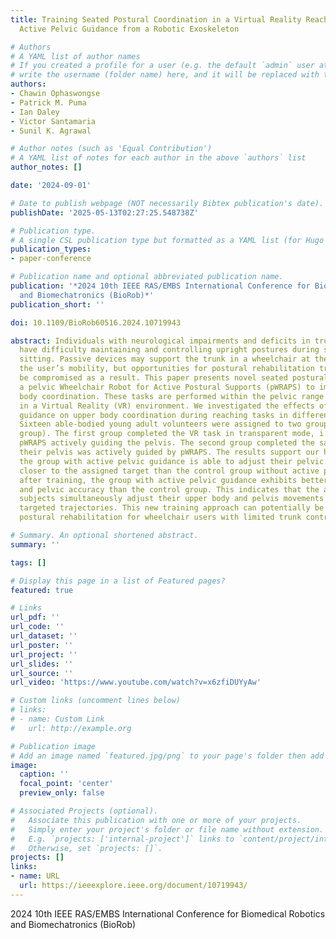 ```yaml
---
title: Training Seated Postural Coordination in a Virtual Reality Reaching Game by
  Active Pelvic Guidance from a Robotic Exoskeleton

# Authors
# A YAML list of author names
# If you created a profile for a user (e.g. the default `admin` user at `content/authors/admin/`), 
# write the username (folder name) here, and it will be replaced with their full name and linked to their profile.
authors:
- Chawin Ophaswongse
- Patrick M. Puma
- Ian Daley
- Victor Santamaria
- Sunil K. Agrawal

# Author notes (such as 'Equal Contribution')
# A YAML list of notes for each author in the above `authors` list
author_notes: []

date: '2024-09-01'

# Date to publish webpage (NOT necessarily Bibtex publication's date).
publishDate: '2025-05-13T02:27:25.548738Z'

# Publication type.
# A single CSL publication type but formatted as a YAML list (for Hugo requirements).
publication_types:
- paper-conference

# Publication name and optional abbreviated publication name.
publication: '*2024 10th IEEE RAS/EMBS International Conference for Biomedical Robotics
  and Biomechatronics (BioRob)*'
publication_short: ''

doi: 10.1109/BioRob60516.2024.10719943

abstract: Individuals with neurological impairments and deficits in trunk control
  have difficulty maintaining and controlling upright postures during static or dynamic
  sitting. Passive devices may support the trunk in a wheelchair at the expense of
  the user’s mobility, but opportunities for postural rehabilitation training may
  be compromised as a result. This paper presents novel seated postural training using
  a pelvic Wheelchair Robot for Active Postural Supports (pWRAPS) to improve upper
  body coordination. These tasks are performed within the pelvic range of motion (ROM)
  in a Virtual Reality (VR) environment. We investigated the effects of active pelvic
  guidance on upper body coordination during reaching tasks in different directions.
  Sixteen able-bodied young adult volunteers were assigned to two groups (eight per
  group). The first group completed the VR task in transparent mode, i.e., without
  pWRAPS actively guiding the pelvis. The second group completed the same task while
  their pelvis was actively guided by pWRAPS. The results support our hypothesis that
  the group with active pelvic guidance is able to adjust their pelvic trajectory
  closer to the assigned target than the control group without active pWRAPS. Moreover,
  after training, the group with active pelvic guidance exhibits better hand-tracking
  and pelvic accuracy than the control group. This indicates that the actively guided
  subjects simultaneously adjust their upper body and pelvis movements towards their
  targeted trajectories. This new training approach can potentially be adapted to
  postural rehabilitation for wheelchair users with limited trunk control.

# Summary. An optional shortened abstract.
summary: ''

tags: []

# Display this page in a list of Featured pages?
featured: true

# Links
url_pdf: ''
url_code: ''
url_dataset: ''
url_poster: ''
url_project: ''
url_slides: ''
url_source: ''
url_video: 'https://www.youtube.com/watch?v=x6zfiDUYyAw'

# Custom links (uncomment lines below)
# links:
# - name: Custom Link
#   url: http://example.org

# Publication image
# Add an image named `featured.jpg/png` to your page's folder then add a caption below.
image:
  caption: ''
  focal_point: 'center'
  preview_only: false

# Associated Projects (optional).
#   Associate this publication with one or more of your projects.
#   Simply enter your project's folder or file name without extension.
#   E.g. `projects: ['internal-project']` links to `content/project/internal-project/index.md`.
#   Otherwise, set `projects: []`.
projects: []
links:
- name: URL
  url: https://ieeexplore.ieee.org/document/10719943/
---
```


 2024 10th IEEE RAS/EMBS International Conference for Biomedical Robotics and Biomechatronics (BioRob)
